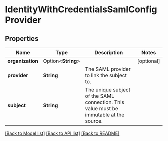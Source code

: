 # IdentityWithCredentialsSamlConfigProvider

## Properties

Name | Type | Description | Notes
------------ | ------------- | ------------- | -------------
**organization** | Option<**String**> |  | [optional]
**provider** | **String** | The SAML provider to link the subject to. | 
**subject** | **String** | The unique subject of the SAML connection. This value must be immutable at the source. | 

[[Back to Model list]](../README.md#documentation-for-models) [[Back to API list]](../README.md#documentation-for-api-endpoints) [[Back to README]](../README.md)


